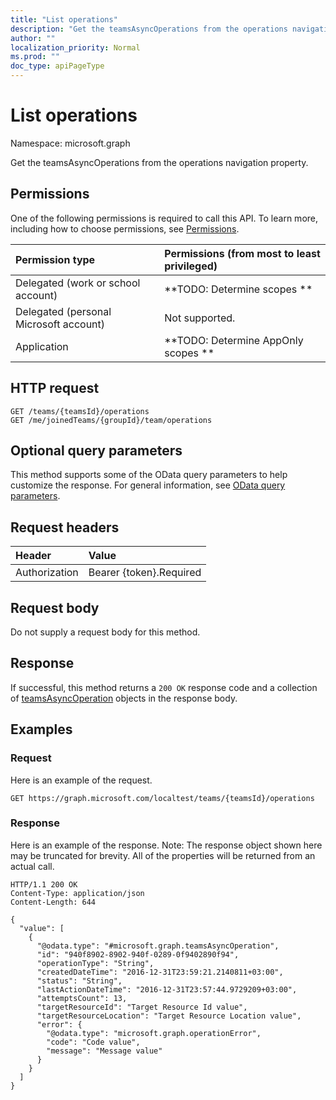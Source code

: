 ```yaml
---
title: "List operations"
description: "Get the teamsAsyncOperations from the operations navigation property."
author: ""
localization_priority: Normal
ms.prod: ""
doc_type: apiPageType
---
```


# List operations

Namespace: microsoft.graph

Get the teamsAsyncOperations from the operations navigation property.

## Permissions
One of the following permissions is required to call this API. To learn more, including how to choose permissions, see [Permissions](/concepts/permissions-reference.md).

|Permission type|Permissions (from most to least privileged)|
|:---|:---|
|Delegated (work or school account)|**TODO: Determine scopes **|
|Delegated (personal Microsoft account)|Not supported.|
|Application|**TODO: Determine AppOnly scopes **|

## HTTP request
<!-- {
  "blockType": "ignored"
}
-->
``` http
GET /teams/{teamsId}/operations
GET /me/joinedTeams/{groupId}/team/operations
```

## Optional query parameters
This method supports some of the OData query parameters to help customize the response. For general information, see [OData query parameters](/graph/query-parameters).

## Request headers
|Header|Value|
|:---|:---|
|Authorization|Bearer {token}.Required|

## Request body
Do not supply a request body for this method.

## Response
If successful, this method returns a `200 OK` response code and a collection of [teamsAsyncOperation](../resources/teamsasyncoperation.md) objects in the response body.

## Examples

### Request
Here is an example of the request.
<!-- {
  "blockType": "request",
  "name": "get_teamsasyncoperation"
}
-->
``` http
GET https://graph.microsoft.com/localtest/teams/{teamsId}/operations
```

### Response
Here is an example of the response. Note: The response object shown here may be truncated for brevity. All of the properties will be returned from an actual call.
<!-- {
  "blockType": "response",
  "truncated": true,
  "@odata.type": "collection(microsoft.graph.teamsasyncoperation)"
}
-->
``` http
HTTP/1.1 200 OK
Content-Type: application/json
Content-Length: 644

{
  "value": [
    {
      "@odata.type": "#microsoft.graph.teamsAsyncOperation",
      "id": "940f8902-8902-940f-0289-0f9402890f94",
      "operationType": "String",
      "createdDateTime": "2016-12-31T23:59:21.2140811+03:00",
      "status": "String",
      "lastActionDateTime": "2016-12-31T23:57:44.9729209+03:00",
      "attemptsCount": 13,
      "targetResourceId": "Target Resource Id value",
      "targetResourceLocation": "Target Resource Location value",
      "error": {
        "@odata.type": "microsoft.graph.operationError",
        "code": "Code value",
        "message": "Message value"
      }
    }
  ]
}
```

